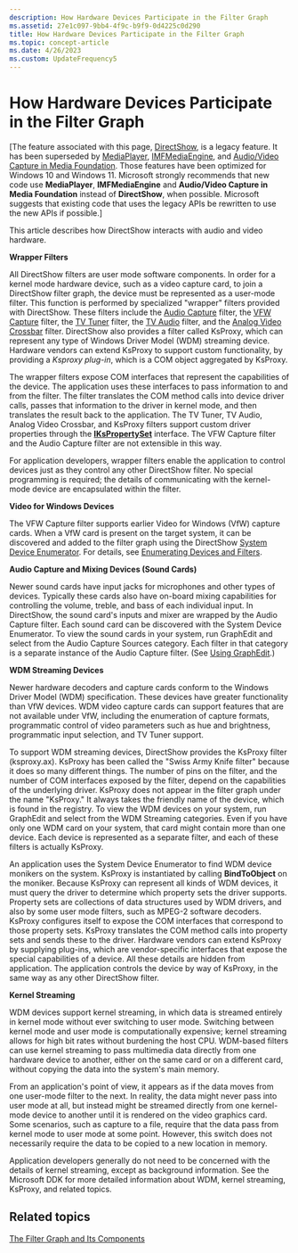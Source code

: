 ```yaml
---
description: How Hardware Devices Participate in the Filter Graph
ms.assetid: 27e1c097-9bb4-4f9c-b9f9-0d4225c0d290
title: How Hardware Devices Participate in the Filter Graph
ms.topic: concept-article
ms.date: 4/26/2023
ms.custom: UpdateFrequency5
---
```


# How Hardware Devices Participate in the Filter Graph

\[The feature associated with this page, [DirectShow](/windows/win32/directshow/directshow), is a legacy feature. It has been superseded by [MediaPlayer](/uwp/api/Windows.Media.Playback.MediaPlayer), [IMFMediaEngine](/windows/win32/api/mfmediaengine/nn-mfmediaengine-imfmediaengine), and [Audio/Video Capture in Media Foundation](/windows/win32/medfound/audio-video-capture-in-media-foundation). Those features have been optimized for Windows 10 and Windows 11. Microsoft strongly recommends that new code use **MediaPlayer**, **IMFMediaEngine** and **Audio/Video Capture in Media Foundation** instead of **DirectShow**, when possible. Microsoft suggests that existing code that uses the legacy APIs be rewritten to use the new APIs if possible.\]

This article describes how DirectShow interacts with audio and video hardware.

**Wrapper Filters**

All DirectShow filters are user mode software components. In order for a kernel mode hardware device, such as a video capture card, to join a DirectShow filter graph, the device must be represented as a user-mode filter. This function is performed by specialized "wrapper" filters provided with DirectShow. These filters include the [Audio Capture](audio-capture.md) filter, the [VFW Capture](vfw-capture-filter.md) filter, the [TV Tuner](tv-tuner-filter.md) filter, the [TV Audio](tv-audio-filter.md) filter, and the [Analog Video Crossbar](analog-video-crossbar-filter.md) filter. DirectShow also provides a filter called KsProxy, which can represent any type of Windows Driver Model (WDM) streaming device. Hardware vendors can extend KsProxy to support custom functionality, by providing a *Ksproxy plug-in*, which is a COM object aggregated by KsProxy.

The wrapper filters expose COM interfaces that represent the capabilities of the device. The application uses these interfaces to pass information to and from the filter. The filter translates the COM method calls into device driver calls, passes that information to the driver in kernel mode, and then translates the result back to the application. The TV Tuner, TV Audio, Analog Video Crossbar, and KsProxy filters support custom driver properties through the [**IKsPropertySet**](ikspropertyset.md) interface. The VFW Capture filter and the Audio Capture filter are not extensible in this way.

For application developers, wrapper filters enable the application to control devices just as they control any other DirectShow filter. No special programming is required; the details of communicating with the kernel-mode device are encapsulated within the filter.

**Video for Windows Devices**

The VFW Capture filter supports earlier Video for Windows (VfW) capture cards. When a VfW card is present on the target system, it can be discovered and added to the filter graph using the DirectShow [System Device Enumerator](system-device-enumerator.md). For details, see [Enumerating Devices and Filters](enumerating-devices-and-filters.md).

**Audio Capture and Mixing Devices (Sound Cards)**

Newer sound cards have input jacks for microphones and other types of devices. Typically these cards also have on-board mixing capabilities for controlling the volume, treble, and bass of each individual input. In DirectShow, the sound card's inputs and mixer are wrapped by the Audio Capture filter. Each sound card can be discovered with the System Device Enumerator. To view the sound cards in your system, run GraphEdit and select from the Audio Capture Sources category. Each filter in that category is a separate instance of the Audio Capture filter. (See [Using GraphEdit](using-graphedit.md).)

**WDM Streaming Devices**

Newer hardware decoders and capture cards conform to the Windows Driver Model (WDM) specification. These devices have greater functionality than VfW devices. WDM video capture cards can support features that are not available under VfW, including the enumeration of capture formats, programmatic control of video parameters such as hue and brightness, programmatic input selection, and TV Tuner support.

To support WDM streaming devices, DirectShow provides the KsProxy filter (ksproxy.ax). KsProxy has been called the "Swiss Army Knife filter" because it does so many different things. The number of pins on the filter, and the number of COM interfaces exposed by the filter, depend on the capabilities of the underlying driver. KsProxy does not appear in the filter graph under the name "KsProxy." It always takes the friendly name of the device, which is found in the registry. To view the WDM devices on your system, run GraphEdit and select from the WDM Streaming categories. Even if you have only one WDM card on your system, that card might contain more than one device. Each device is represented as a separate filter, and each of these filters is actually KsProxy.

An application uses the System Device Enumerator to find WDM device monikers on the system. KsProxy is instantiated by calling **BindToObject** on the moniker. Because KsProxy can represent all kinds of WDM devices, it must query the driver to determine which property sets the driver supports. Property sets are collections of data structures used by WDM drivers, and also by some user mode filters, such as MPEG-2 software decoders. KsProxy configures itself to expose the COM interfaces that correspond to those property sets. KsProxy translates the COM method calls into property sets and sends these to the driver. Hardware vendors can extend KsProxy by supplying plug-ins, which are vendor-specific interfaces that expose the special capabilities of a device. All these details are hidden from application. The application controls the device by way of KsProxy, in the same way as any other DirectShow filter.

**Kernel Streaming**

WDM devices support kernel streaming, in which data is streamed entirely in kernel mode without ever switching to user mode. Switching between kernel mode and user mode is computationally expensive; kernel streaming allows for high bit rates without burdening the host CPU. WDM-based filters can use kernel streaming to pass multimedia data directly from one hardware device to another, either on the same card or on a different card, without copying the data into the system's main memory.

From an application's point of view, it appears as if the data moves from one user-mode filter to the next. In reality, the data might never pass into user mode at all, but instead might be streamed directly from one kernel-mode device to another until it is rendered on the video graphics card. Some scenarios, such as capture to a file, require that the data pass from kernel mode to user mode at some point. However, this switch does not necessarily require the data to be copied to a new location in memory.

Application developers generally do not need to be concerned with the details of kernel streaming, except as background information. See the Microsoft DDK for more detailed information about WDM, kernel streaming, KsProxy, and related topics.

## Related topics

<dl> <dt>

[The Filter Graph and Its Components](the-filter-graph-and-its-components.md)
</dt> </dl>

 

 



